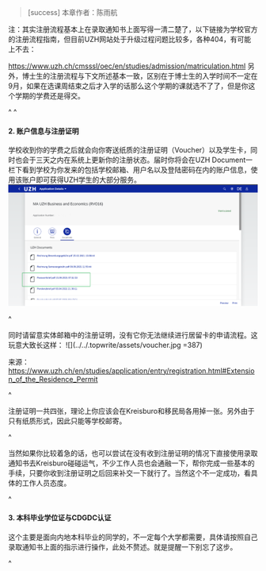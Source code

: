 > [success] 本章作者：陈雨航

注：其实注册流程基本上在录取通知书上面写得一清二楚了，以下链接为学校官方的注册流程指南，但目前UZH网站处于升级过程问题比较多，各种404，有可能上不去：

<https://www.uzh.ch/cmsssl/oec/en/studies/admission/matriculation.html>
另外，博士生的注册流程与下文所述基本一致，区别在于博士生的入学时间不一定在9月，如果在选课周结束之后才入学的话那么这个学期的课就选不了了，但是你这个学期的学费还是得交。

^
^

#### **2. 账户信息与注册证明**

学校收到你的学费之后就会向你寄送纸质的注册证明（Voucher）以及学生卡，同时也会于三天之内在系统上更新你的注册状态。届时你将会在UZH Document一栏下看到学校为你发来的包括学校邮箱、用户名以及登陆密码在内的账户信息，使用该账户即可获得UZH学生的大部分服务。
![](../../.topwrite/assets/账户信息位置.png)

^

同时请留意实体邮箱中的注册证明，没有它你无法继续进行居留卡的申请流程。这玩意大致长这样：
![](../../.topwrite/assets/voucher.jpg =387)

来源：
<https://www.uzh.ch/en/studies/application/entry/registration.html#Extension_of_the_Residence_Permit>

^

注册证明一共四张，理论上你应该会在Kreisburo和移民局各用掉一张。另外由于只有纸质形式，因此只能等学校邮寄。

^

当然如果你比较着急的话，也可以尝试在没有收到注册证明的情况下直接使用录取通知书去Kreisburo碰碰运气，不少工作人员也会通融一下，帮你完成一些基本的手续，只要你收到注册证明之后回来补交一下就行了。当然这个不一定成功，看具体的工作人员态度。

^

#### **3. 本科毕业学位证与CDGDC认证**

这个主要是面向内地本科毕业的同学的，不一定每个大学都需要，具体请按照自己录取通知书上面的指示进行操作，此处不赘述。就是提醒一下别忘了这步。

^
